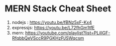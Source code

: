 # MERN Stack Cheat Sheet
1. nodejs : https://youtu.be/fBNz5xF-Kx4
2. expressjs: https://youtu.be/L72fhGm1tfE
3. mern: https://youtube.com/playlist?list=PLillGF-RfqbbQeVSccR9PGKHzPJSWqcsm


